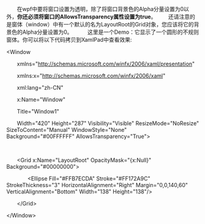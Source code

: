        在wpf中要将窗口设置为透明，除了将窗口背景色的Alpha分量设置为0以外，**你还必须将窗口的AllowsTransparency属性设置为true**。
       还请注意的是窗体（window）中有一个默认的名为LayoutRoot的Grid对象，您应该将它的背景色的Alpha分量设置为0。 
        这里是一个Demo：它显示了一个圆形的不规则窗体。你可以将以下代码拷贝到XamlPad中查看效果:

&lt;Window

       xmlns="http://schemas.microsoft.com/winfx/2006/xaml/presentation"

       xmlns:x="http://schemas.microsoft.com/winfx/2006/xaml"

       xml:lang="zh-CN"

       x:Name="Window"

       Title="Window1"

       Width="420" Height="287" Visibility="Visible" ResizeMode="NoResize" SizeToContent="Manual" WindowStyle="None" Background="\#00FFFFFF" AllowsTransparency="True"&gt;

 

       &lt;Grid x:Name="LayoutRoot" OpacityMask="{x:Null}" Background="\#00000000"&gt;

              &lt;Ellipse Fill="\#FFB7ECDA" Stroke="\#FF172A9C" StrokeThickness="3" HorizontalAlignment="Right" Margin="0,0,140,60" VerticalAlignment="Bottom" Width="138" Height="138"/&gt;

       &lt;/Grid&gt;

&lt;/Window&gt;


